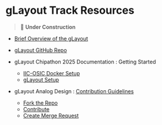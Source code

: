 # gLayout Track Resources
> 🚧 **Under Construction** 

- [Brief Overview of the gLayout](./files/Glayout_Overview.pdf) 

- [gLayout GitHub Repo](https://github.com/ReaLLMASIC/gLayout)

- gLayout Chipathon 2025 Documentation : Getting Started
                
    - [IIC-OSIC Docker Setup](./files/IIC-OSIC_Docker_Image_Install.md)
    - [gLayout Setup](./files/gLayout_Install.md)

- gLayout Analog Design : [Contribution Guidelines](./files/contributor_guidelines.md)

    - [Fork the Repo]() 
    - [Contribute]()
    - [Create Merge Request]()


